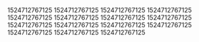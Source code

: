 1524712767125
1524712767125
1524712767125
1524712767125
1524712767125
1524712767125
1524712767125
1524712767125
1524712767125
1524712767125
1524712767125
1524712767125
1524712767125
1524712767125
1524712767125